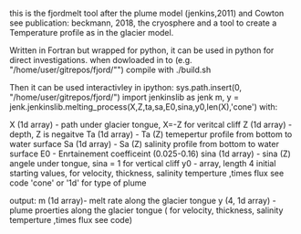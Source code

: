 
this is the fjordmelt tool after the plume model (jenkins,2011) and Cowton
see publication: beckmann, 2018, the cryosphere
and a tool to create a Temperature profile as in the
glacier model. 

Written in Fortran but wrapped for python,
it  can be used in python for direct investigations.
when dowloaded in to (e.g. "/home/user/gitrepos/fjord/"")
compile with ./build.sh

Then it can be used interactivley in ipython:
sys.path.insert(0, "/home/user/gitrepos/fjord/")
import jenkinslib as jenk
m, y = jenk.jenkinslib.melting_process(X,Z,ta,sa,E0,sina,y0,len(X),'cone')
with:

X (1d array) - path under glacier tongue, X=-Z for veritcal cliff
Z (1d array)  - depth, Z is negaitve
Ta (1d array) - Ta (Z) temepertur profile from bottom to water surface
Sa (1d array) - Sa (Z) salinity profile from bottom to water surface
E0 - Enrtainement coefficeint (0.025-0.16)
sina (1d array) - sina (Z) angele under tongue, sina = 1 for vertical cliff
y0  - array, length 4 initial starting values, for velocity, thickness, salinity
temperture ,times flux  see code
'cone' or '1d' for type of plume

output:
m (1d array)- melt rate along the glacier tongue
y (4, 1d array) - plume proerties along the glacier tongue
( for velocity, thickness, salinity
temperture ,times flux  see code)
